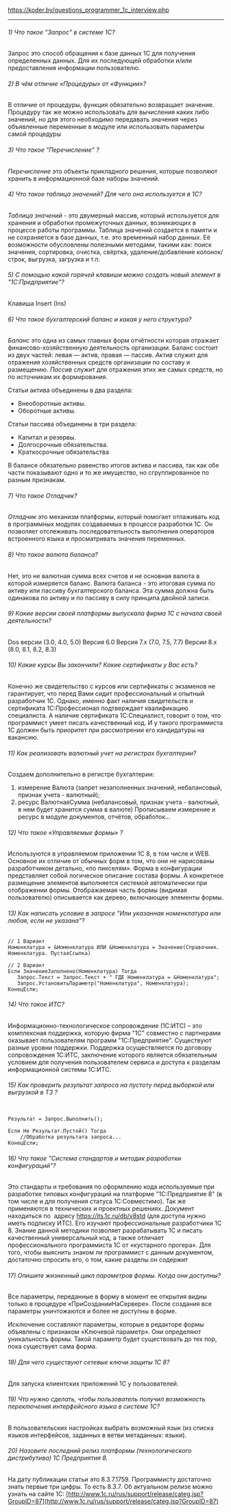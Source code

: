 https://koder.by/questions_programmer_1c_interview.php

---
###### 1) Что такое "Запрос" в системе 1С?
Запрос это способ обращения к базе данных 1С для получения определенных данных. Для их последующей обработки и/или предоставления информации пользователю.

###### 2) В чём отличие «Процедуры» от «Функции»?
В отличие от процедуры, функция обязательно возвращает значение. Процедуру так же можно использовать для вычисления каких либо значений, но для этого необходимо передавать значения через объявленные переменные в модуле или использовать параметры самой процедуры

###### 3) Что такое "Перечисление" ?
*Перечисление* это объекты прикладного решения, которые позволяют хранить в информационной базе наборы значений.

###### 4) Что такое таблица значений? Для чего она используется в 1С?
*Таблица значений* - это двумерный массив, который используется для хранения и обработки промежуточных данных, возникающих в процессе работы программы. Таблица значений создается в памяти и не сохраняется в базе данных, т.е. это временный набор данных. Её возможности обусловлены полезными методами, такими как: поиск значения, сортировка, очистка, свёртка, удаление/добавление колонок/строк, выгрузка, загрузка и т.п.

###### 5) С помощью какой горячей клавиши можно создать новый элемент в  "1С:Предприятие"?
Клавиша Insert (Ins)

###### 6) Что такое бухгалтерский баланс и какая у него структура?
*Баланс* это одна из самых главных форм отчётности которая отражает финансово-хозяйственную деятельность организации. Баланс состоит из двух частей: левая — актив, правая — пассив.
*Актив* служит для отражения хозяйственных средств организации по составу и размещению.
*Пассив* служит для отражения этих же самых средств, но по источникам их формирования.

Статьи актива объединены в два раздела:
- Внеоборотные активы.
- Оборотные активы.

Статьи пассива объединены в три раздела:
- Капитал и резервы.
- Долгосрочные обязательства.
- Краткосрочные обязательства

В балансе обязательно равенство итогов актива и пассива, так как обе части показывают одно и то же имущество, но сгруппированное по разным признакам.

###### 7) Что такое Отладчик?
*Отладчик* это механизм платформы, который помогает отлаживать код в программных модулях создаваемых в процессе разработки 1С. Он позволяет отслеживать последовательность выполнения операторов встроенного языка и просматривать значения переменных.

###### 8) Что такое валюта баланса?
Нет, это не валютная сумма всех счетов и не основная валюта в которой измеряется баланс. Валюта баланса - это итоговая сумма по активу или пассиву бухгалтерского баланса. Эта сумма должна быть одинакова по активу и по пассиву в силу принципа двойной записи.

###### 9) Какие версии своей платформы выпускала фирма 1С с начала своей деятельности?
Dos версии (3.0, 4.0, 5.0)
Версия 6.0
Версия 7.х (7.0, 7.5, 7.7)
Версии 8.x (8.0, 8.1, 8.2, 8.3)

###### 10) Какие курсы Вы закончили? Какие сертификаты у Вас есть?
Конечно же свидетельство с курсов или сертификаты с экзаменов не гарантирует, что перед Вами сидит профессиональный и опытный разработчик 1С. Однако, именно факт наличия свидетельств и сертификата 1С:Профессионал подтверждает квалификацию специалиста. А наличие сертификата 1С:Специалист, говорит о том, что программист умеет писать качественный код. И у такого программиста 1С должен быть приоритет при рассмотрении его кандидатуры на вакансию.

###### 11) Как реализовать валютный учет на регистрах бухгалтерии?
Создаем дополнительно в регистре бухгалтерии:  
1) измерение Валюта (запрет незаполненных значений, небалансовый, признак учета - валютный);
2) ресурс ВалютнаяСумма (небалансовый, признак учета - валютный, в нем будет хранится сумма в валюте)
Прописываем измерение и ресурс в модуле документов, отчётов, обработок...

###### 12) Что такое «Управляемые формы» ?
Используются в управляемом приложении 1C 8, в том числе и WEB. Основное их отличие от обычных форм в том, что они не нарисованы разработчиком детально, «по пикселям». Форма в конфигурации представляет собой логическое описание состава формы. А конкретное размещение элементов выполняется системой автоматически при отображении формы. Отображаемая часть формы (видимая пользователю) описывается как дерево, включающее элементы формы.

###### 13) Как написать условие в запросе "Или указанная номенклатура или любая, если не указана"?
```bsl
// 1 Вариант
Номенклатура = &Номенклатура ИЛИ &Номенклатура = Значение(Справочник. Номенклатура. ПустаяСсылка)

// 2 Вариант
Если ЗначениеЗаполнено(Номенклатура) Тогда
   Запрос.Текст = Запрос.Текст + " ГДЕ Номенклатура = &Номенклатура";
   Запрос.УстановитьПараметр("Номенклатура", Номенклатура);
КонецЕсли;
```

###### 14) Что такое ИТС?
Информационно-технологическое сопровождение (1С:ИТС) – это комплексная поддержка, которую фирма "1С" совместно с партнерами оказывает пользователям программ "1С:Предприятие". Существуют разные уровни поддержки.
Поддержка осуществляется по договору сопровождения 1С:ИТС, заключение которого является обязательным условием для получения пользователем сервиса и доступа к разделам информационной системы 1С:ИТС.

###### 15) Как проверить результат запроса на пустоту перед выборкой или выгрузкой в ТЗ ?
```bsl

Результат = Запрос.Выполнить();

Если Не Результат.Пустой() Тогда
	//Обработка результата запроса...
КонецЕсли;
```

###### 16) Что такое "Система стандартов и методик разработки конфигураций"?
Это стандарты и требования по оформлению кода используемые при разработке типовых конфигураций на платформе "1С:Предприятие 8" (в том числе и для получения статуса 1С:Совместимо). Так же применяются в технических и проектных решениях. Документ находиться по  адресу https://its.1c.ru/db/v8std (для доступа нужно иметь подписку ИТС). Его изучают профессиональные разработчики 1С 8. Знание данной методики позволяет разрабатывать 1С и писать качественный универсальный код, а также отличает профессионального программиста 1С от «кустарного прогера». Для того, чтобы выяснить знаком ли программист с данным документом, достаточно спросить его, о том, какие разделы он содержит

###### 17) Опишите жизненный цикл параметров формы. Когда они доступны?
Все параметры, переданные в форму в момент ее открытия видны только в процедуре «ПриСозданииНаСервере». После создания все параметры уничтожаются и более не доступны в форме.

Исключение составляют параметры, которые в редакторе формы объявлены с признаком «Ключевой параметр». Они определяют уникальность формы. Такой параметр будет существовать до тех пор, пока существует сама форма.

###### 18) Для чего существуют сетевые ключи защиты 1С 8?
Для запуска клиентских приложений 1С у пользователей.

###### 19) Что нужно сделать, чтобы пользователь получил возможность переключения интерфейсного языка в системе 1С?
В пользовательских настройках выбрать возможный язык (из списка языков интерфейсов, заданных в ветви метаданных: языки).

###### 20) Назовите последний релиз платформы (технологического дистрибутива) 1С Предприятия 8.
На дату публикации статьи это 8.3.7.1759. Программисту достаточно знать первые три цифры. То есть 8.3.7. Об актуальном релизе можно узнать на сайте 1С: [http://www.1c.ru/rus/support/release/categ.jsp?GroupID=87](http://www.1c.ru/rus/support/release/categ.jsp?GroupID=87)

